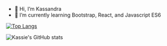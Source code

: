 - 👋 Hi, I’m Kassandra
- 🌱 I’m currently learning Bootstrap, React, and Javascript ES6

[![Top Langs](https://github-readme-stats.vercel.app/api/top-langs/?username=kassiecam&layout=compact&theme=vue-dark)](https://github.com/kassiecam/github-readme-stats)

![Kassie's GitHub stats](https://github-readme-stats.vercel.app/api?username=kassiecam&hide=contribs,prs&theme=vue-dark)


<!---
kassiecam/kassiecam is a ✨ special ✨ repository because its `README.md` (this file) appears on your GitHub profile.
You can click the Preview link to take a look at your changes.
--->
